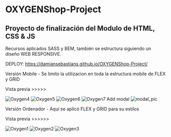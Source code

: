 # OXYGENShop-Project

## Proyecto de finalización del Modulo de HTML, CSS & JS
Recursos aplicados SASS y BEM, también se estructura siguiendo un diseño WEB RESPONSIVE.

DEPLOY: https://damiansebastians.github.io/OXYGENShop-Project/

Versión Mobile - Se limito la utilizacion en toda la estructura mobile de FLEX y GRID

Vista previa >>>>>

![Oxygen4](https://user-images.githubusercontent.com/116028887/236861922-fa7285b6-ae93-415a-8729-61fe969ef80e.png)
![Oxygen5](https://user-images.githubusercontent.com/116028887/236861953-bde82369-2537-47d6-854b-fb4a7c677eff.png)
![Oxygen6](https://user-images.githubusercontent.com/116028887/236861962-8e30ea0c-64dd-42ae-a15a-4be3c32066ba.png)
![Oxygen7](https://user-images.githubusercontent.com/116028887/236862233-33f8ec5d-d8a4-4eff-8a71-40229ecee353.png)
Add modal 
![modal_pic](https://github.com/Damiansebastians/OXYGENShop-Project/assets/116028887/718f5b4e-aa6a-4775-81a0-227603a64dc4)


Versión Ordenador - Aquí se aplicó FLEX y GRID para su estilos

Vista previa >>>>>>

![Oxygen1](https://user-images.githubusercontent.com/116028887/236862764-081e93a3-0b0e-48b2-a3d5-02473ac62f18.png)
![Oxygen2](https://user-images.githubusercontent.com/116028887/236862775-233d2546-e060-4ad6-a47f-8f39f1653dad.png)
![Oxygen3](https://user-images.githubusercontent.com/116028887/236862812-d96d2769-22d6-4723-a647-18f88525502b.png)

